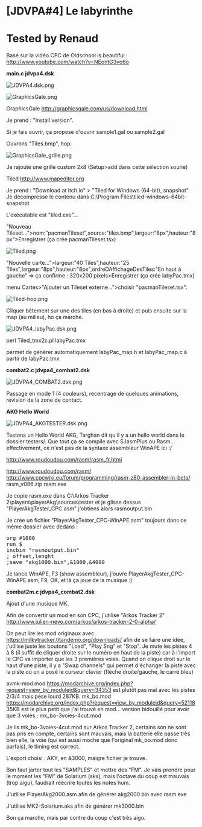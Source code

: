 # [JDVPA#4] Le labyrinthe
# Tested by Renaud

Basé sur la vidéo CPC de Oldschool is beautiful : http://www.youtube.com/watch?v=NEontG3vo6o

__main.c jdvpa4.dsk__

![JDVPA4.dsk.png](JDVPA4.dsk.png)

![GraphicsGale.png](GraphicsGale.png)

GraphicsGale http://graphicsgale.com/us/download.html

Je prend : "Install version".

Si je fais ouvrir, ça propose d'ouvrir sample1.gal ou sample2.gal

Ouvrons "Tiles.bmp", hop.

![GraphicsGale_grille.png](GraphicsGale_grille.png)

Je rajoute une grille custom 2x8 (Setup>add dans cette sélection sourie)

Tiled http://www.mapeditor.org

Je prend : "Download at  itch.io" > "Tiled for Windows (64-bit), snapshot". Je décompresse le contenu dans C:\Program Files\tiled-windows-64bit-snapshot

L'exécutable est "tiled.exe"...

"Nouveau Tileset...">nom:"pacmanTileset",source:"tiles.bmp",largeur:"8px",hauteur:"8px">Enregistrer (ça crée pacmanTileset.tsx)

![Tiled.png](Tiled.png)

"Nouvelle carte...">largeur:"40 Tiles",hauteur:"25 Tiles",largeur:"8px",hauteur:"8px",ordreDAffichageDesTiles:"En haut à gauche" => ça confirme : 320x200 pixels>Enregistrer (ça crée labyPac.tmx)

menu Cartes>"Ajouter un Tileset externe...">choisir "pacmanTileset.tsx".

![Tiled-hop.png](Tiled-hop.png)

Cliquer bêtement sur une des tiles (en bas à droite) et puis ensuite sur la map (au milieu), ho ça marche.

![JDVPA4_labyPac.dsk.png](JDVPA4_labyPac.dsk.png)

perl Tiled_tmx2c.pl labyPac.tmx

permet de générer automatiquement labyPac_map.h et labyPac_map.c à partir de labyPac.tmx

__combat2.c jdvpa4_combat2.dsk__

![JDVPA4_COMBAT2.dsk.png](JDVPA4_COMBAT2.dsk.png)

Passage en mode 1 (4 couleurs), recentrage de quelques animations, révision de la zone de contact.

__AKG Hello World__

![JDVPA4_AKGTESTER.dsk.png](JDVPA4_AKGTESTER.dsk.png)

Testons un Hello World AKG, Targhan dit qu'il y a un hello world dans le dossier testers/. Que tout ça se compile avec SJasmPlus ou Rasm... effectivement, ce n'est pas de la syntaxe assembleur WinAPE ici :/

http://www.roudoudou.com/rasm/rasm_fr.html

http://www.roudoudou.com/rasm/ http://www.cpcwiki.eu/forum/programming/rasm-z80-assembler-in-beta/ rasm_v086.zip rasm.exe

Je copie rasm.exe dans C:\Arkos Tracker 2\players\playerAkg\sources\tester et je glisse dessus "PlayerAkgTester_CPC.asm" j'obtiens alors rasmoutput.bin

Je crée un fichier "PlayerAkgTester_CPC-WinAPE.asm" toujours dans ce même dossier avec dedans :
<pre>org #1000
run $
incbin "rasmoutput.bin"
; offset,lenght
;save "akg1000.bin",&1000,&4000</pre>
Je lance WinAPE, F3 (show assembleur), j'ouvre PlayerAkgTester_CPC-WinAPE.asm, F9, OK, et là ça joue de la musique :)

__combat2m.c jdvpa4_combat2.dsk__

Ajout d'une musique MK.

Afin de convertir un mod en son CPC, j'utilise "Arkos Tracker 2" http://www.julien-nevo.com/arkos/arkos-tracker-2-0-alpha/

On peut lire les mod originaux avec https://milkytracker.titandemo.org/downloads/ afin de se faire une idée, j'utilise juste les boutons "Load", "Play Sng" et "Stop". Je mute les pistes 4 à 8 (il suffit de cliquer droite sur le numéro en haut de la piste) car à l'import le CPC va importer que les 3 premières voies. Quand on clique droit sur le haut d'une piste, il y a "Swap channels" qui permet d'échanger la piste avec la piste où on a posé le curseur clavier (flèche droite/gauche, le carré bleu)

avmk-mod.mod https://modarchive.org/index.php?request=view_by_moduleid&query=34353 est plutôt pas mal avec les pistes 2/3/4 mais pèse lourd 287KB.
mk_bo.mod https://modarchive.org/index.php?request=view_by_moduleid&query=52118 35KB est le plus petit que j'ai trouvé en mod... version bidouillé pour avoir que 3 voies : mk_bo-3voies-4cut.mod

Je lis mk_bo-3voies-4cut.mod sur Arkos Tracker 2, certains son ne sont pas pris en compte, certains sont mauvais, mais la batterie elle passe très bien elle, la voie (qui est aussi moche que l'original mk_bo.mod donc parfais), le timing est correct.

L'export choisi : AKY, en &3000, maigre fichier je trouve.

Bon faut jarter tout les "SAMPLES" et mettre des "FM". Je vais prendre pour le moment les "FM" de Solarium (sks), mais l'octave du coup est mauvais (trop aigu), faudrait réécrire toutes les notes hum.

J'utilise PlayerAkg2000.asm afin de générer akg2000.bin avec rasm.exe

J'utilise MK2-Solarium.aks afin de générer mk3000.bin

Bon ça marche, mais par contre du coup c'est très aigu.